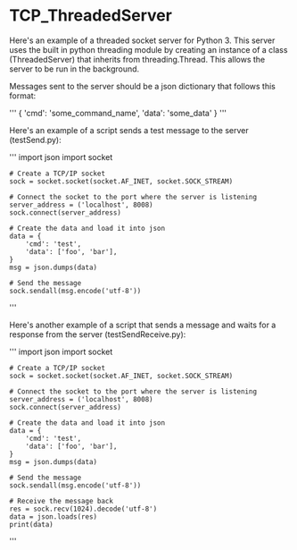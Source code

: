 # TCP_ThreadedServer

Here's an example of a threaded socket server for Python 3. This server uses the built in python threading module by creating an instance of a class (ThreadedServer) that inherits from threading.Thread. This allows the server to be run in the background.

Messages sent to the server should be a json dictionary that follows this format:

'''
	{
		'cmd': 'some_command_name',
		'data': 'some_data'
	}
'''

Here's an example of a script sends a test message to the server (testSend.py):

'''
	import json
	import socket

	# Create a TCP/IP socket
	sock = socket.socket(socket.AF_INET, socket.SOCK_STREAM)

	# Connect the socket to the port where the server is listening
	server_address = ('localhost', 8008)
	sock.connect(server_address)

	# Create the data and load it into json
	data = {
		'cmd': 'test',
		'data': ['foo', 'bar'],
	}
	msg = json.dumps(data)

	# Send the message
	sock.sendall(msg.encode('utf-8'))
'''

Here's another example of a script that sends a message and waits for a response from the server (testSendReceive.py):

'''
	import json
	import socket

	# Create a TCP/IP socket
	sock = socket.socket(socket.AF_INET, socket.SOCK_STREAM)

	# Connect the socket to the port where the server is listening
	server_address = ('localhost', 8008)
	sock.connect(server_address)

	# Create the data and load it into json
	data = {
		'cmd': 'test',
		'data': ['foo', 'bar'],
	}
	msg = json.dumps(data)

	# Send the message
	sock.sendall(msg.encode('utf-8'))

	# Receive the message back
	res = sock.recv(1024).decode('utf-8')
	data = json.loads(res)
	print(data)
'''